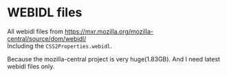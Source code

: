 WEBIDL files
============

All webidl files from https://mxr.mozilla.org/mozilla-central/source/dom/webidl/  
Including the `CSS2Properties.webidl`.

Because the mozilla-central project is very huge(1.83GB).
And I need latest webidl files only.

